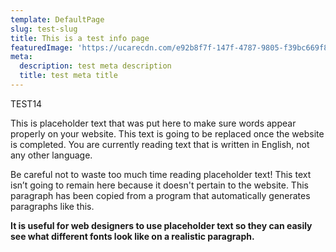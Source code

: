 ```yaml
---
template: DefaultPage
slug: test-slug
title: This is a test info page
featuredImage: 'https://ucarecdn.com/e92b8f7f-147f-4787-9805-f39bc669f81e/'
meta:
  description: test meta description
  title: test meta title
---
```

TEST14

This is placeholder text that was put here to make sure words appear properly on your website. This text is going to be replaced once the website is completed. You are currently reading text that is written in English, not any other language.

Be careful not to waste too much time reading placeholder text! This text isn’t going to remain here because it doesn't pertain to the website. This paragraph has been copied from a program that automatically generates paragraphs like this.

**It is useful for web designers to use placeholder text so they can easily see what different fonts look like on a realistic paragraph.**
